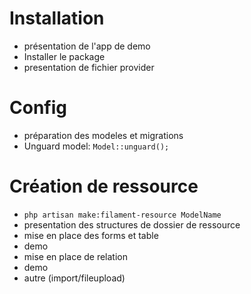 # Installation
- présentation de l'app de demo
- Installer le package
- presentation de fichier provider

# Config
- préparation des modeles et migrations
- Unguard model: `Model::unguard();`

# Création de ressource
- `php artisan make:filament-resource ModelName`
- presentation des structures de dossier de ressource
- mise en place des forms et table
- demo
- mise en place de relation
- demo
- autre (import/fileupload)
